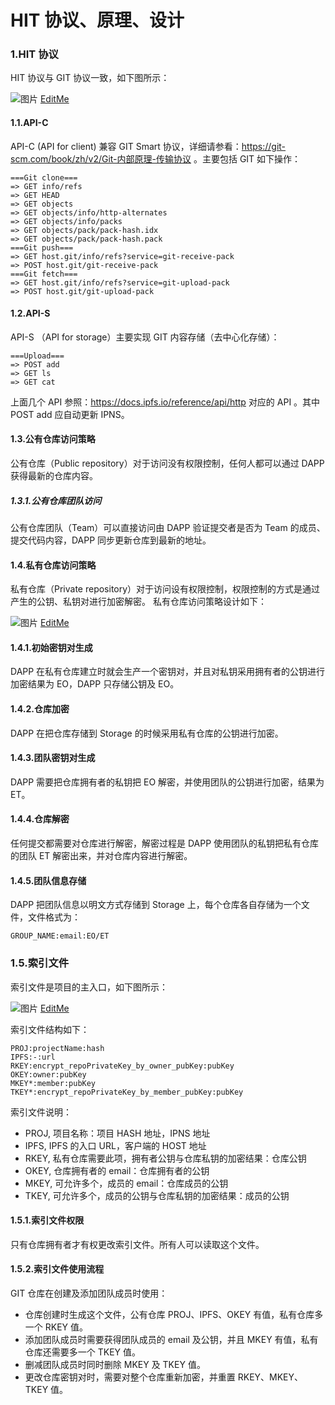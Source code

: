 HIT 协议、原理、设计
=======

### 1.HIT 协议

HIT 协议与 GIT 协议一致，如下图所示：

![图片](https://docs.google.com/drawings/d/e/2PACX-1vTwLWoveA9JRnJHdXZWpCKSTfNfa3_EfzYEyy9HU59T5v_TxCIpHPFciIVzE9GD5cYMWZti63d2s85O/pub?w=695&amp;h=386)
[EditMe](https://docs.google.com/drawings/d/1RBDvx2bbgVKsKYBsAt6jinwDLR3DK6ZFlfrHca4P-OM/edit?usp=sharing)

#### 1.1.API-C

API-C (API for client) 兼容 GIT Smart 协议，详细请参看：https://git-scm.com/book/zh/v2/Git-内部原理-传输协议 。主要包括 GIT 如下操作：

    ===Git clone===
    => GET info/refs
    => GET HEAD
    => GET objects
    => GET objects/info/http-alternates
    => GET objects/info/packs
    => GET objects/pack/pack-hash.idx
    => GET objects/pack/pack-hash.pack
    ===Git push===
    => GET host.git/info/refs?service=git-receive-pack
    => POST host.git/git-receive-pack
    ===Git fetch===
    => GET host.git/info/refs?service=git-upload-pack
    => POST host.git/git-upload-pack

#### 1.2.API-S

API-S （API for storage）主要实现 GIT 内容存储（去中心化存储）：

    ===Upload===
    => POST add
    => GET ls
    => GET cat

上面几个 API 参照：https://docs.ipfs.io/reference/api/http 对应的 API 。其中 POST add 应自动更新 IPNS。

#### 1.3.公有仓库访问策略

公有仓库（Public repository）对于访问没有权限控制，任何人都可以通过 DAPP 获得最新的仓库内容。

##### 1.3.1.公有仓库团队访问

公有仓库团队（Team）可以直接访问由 DAPP 验证提交者是否为 Team 的成员、提交代码内容，DAPP 同步更新仓库到最新的地址。

#### 1.4.私有仓库访问策略

私有仓库（Private repository）对于访问设有权限控制，权限控制的方式是通过产生的公钥、私钥对进行加密解密。 私有仓库访问策略设计如下：

![图片](https://docs.google.com/drawings/d/e/2PACX-1vQJK0_xZtqCPOR1mc1UjiHC5kBwu50OhL769AZjx1kcP-DPGnFybUYLy_iShZWFQc_miOSMruukslY1/pub?w=667&amp;h=631)
[EditMe](https://docs.google.com/drawings/d/15TZxxW0zZ2fq3p2l5QHXBPd1e2LjtJMfgxvb4LnsE7I/edit?usp=sharing)

#### 1.4.1.初始密钥对生成

DAPP 在私有仓库建立时就会生产一个密钥对，并且对私钥采用拥有者的公钥进行加密结果为 EO，DAPP 只存储公钥及 EO。

#### 1.4.2.仓库加密

DAPP 在把仓库存储到 Storage 的时候采用私有仓库的公钥进行加密。

#### 1.4.3.团队密钥对生成

DAPP 需要把仓库拥有者的私钥把 EO 解密，并使用团队的公钥进行加密，结果为 ET。

#### 1.4.4.仓库解密

任何提交都需要对仓库进行解密，解密过程是 DAPP 使用团队的私钥把私有仓库的团队 ET 解密出来，并对仓库内容进行解密。

#### 1.4.5.团队信息存储

DAPP 把团队信息以明文方式存储到 Storage 上，每个仓库各自存储为一个文件，文件格式为：

    GROUP_NAME:email:EO/ET

### 1.5.索引文件

索引文件是项目的主入口，如下图所示：

![图片](https://docs.google.com/drawings/d/e/2PACX-1vS9b7t4ZW2i00kQ7v2ODtVdBTLcW4ngpkSem1iclA2jsYEX88Z9xRJ94HQvTxcnpTelkNvCdIsLM57r/pub?w=562&amp;h=599)
[EditMe](https://docs.google.com/drawings/d/16tVCaBD9YwzhYGPQw5YgJAGxL1p5TB_WWiXZS3XEnkg/edit?usp=sharing)

索引文件结构如下：

    PROJ:projectName:hash
    IPFS:-:url
    RKEY:encrypt_repoPrivateKey_by_owner_pubKey:pubKey
    OKEY:owner:pubKey
    MKEY*:member:pubKey
    TKEY*:encrypt_repoPrivateKey_by_member_pubKey:pubKey

索引文件说明：
- PROJ, 项目名称：项目 HASH 地址，IPNS 地址
- IPFS, IPFS 的入口 URL，客户端的 HOST 地址
- RKEY, 私有仓库需要此项，拥有者公钥与仓库私钥的加密结果：仓库公钥
- OKEY, 仓库拥有者的 email：仓库拥有者的公钥
- MKEY, 可允许多个，成员的 email：仓库成员的公钥
- TKEY, 可允许多个，成员的公钥与仓库私钥的加密结果：成员的公钥

#### 1.5.1.索引文件权限

只有仓库拥有者才有权更改索引文件。所有人可以读取这个文件。

#### 1.5.2.索引文件使用流程

GIT 仓库在创建及添加团队成员时使用：

- 仓库创建时生成这个文件，公有仓库 PROJ、IPFS、OKEY 有值，私有仓库多一个 RKEY 值。
- 添加团队成员时需要获得团队成员的 email 及公钥，并且 MKEY 有值，私有仓库还需要多一个 TKEY 值。
- 删减团队成员时同时删除 MKEY 及 TKEY 值。
- 更改仓库密钥对时，需要对整个仓库重新加密，并重置 RKEY、MKEY、TKEY 值。










